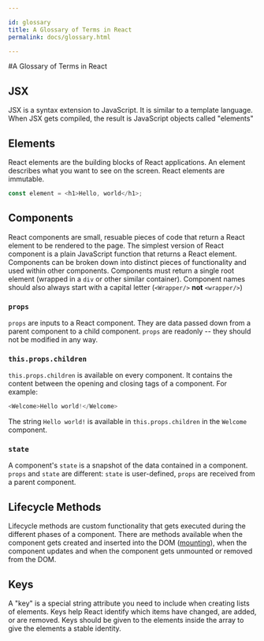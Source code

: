 ```yaml
---

id: glossary
title: A Glossary of Terms in React
permalink: docs/glossary.html

---
```


#A Glossary of Terms in React

## JSX

JSX is a syntax extension to JavaScript. It is similar to a template language. When JSX gets compiled, the result is JavaScript objects called "elements"

## Elements
React elements are the building blocks of React applications. An element describes what you want to see on the screen. React elements are immutable.

```js
const element = <h1>Hello, world</h1>;
```

## Components
React components are small, resuable pieces of code that return a React element to be rendered to the page. The simplest version of React component is a plain JavaScript function that returns a React element. Components can be broken down into distinct pieces of functionality and used within other components. Components must return a single root element (wrapped in a `div` or other similar container). Component names should also always start with a capital letter (`<Wrapper/>` **not** `<wrapper/>`)


### `props`
`props` are inputs to a React component. They are data passed down from a parent component to a child component. `props` are readonly -- they should not be modified in any way.

### `this.props.children`
`this.props.children` is available on every component. It contains the content between the opening and closing tags of a component. For example:

```js
<Welcome>Hello world!</Welcome>
```
The string `Hello world!` is available in `this.props.children` in the `Welcome` component.

### `state`
A component's `state` is a snapshot of the data contained in a component. `props` and `state` are different: `state` is user-defined, `props` are received from a parent component.

## Lifecycle Methods
Lifecycle methods are custom functionality that gets executed during the different phases of a component. There are methods available when the component gets created and inserted into the DOM ([mounting](https://facebook.github.io/react/docs/react-component.html#mounting)), when the component updates and when the component gets unmounted or removed from the DOM. 

## Keys 
 A "key" is a special string attribute you need to include when creating lists of elements. Keys help React identify which items have changed, are added, or are removed. Keys should be given to the elements inside the array to give the elements a stable identity.